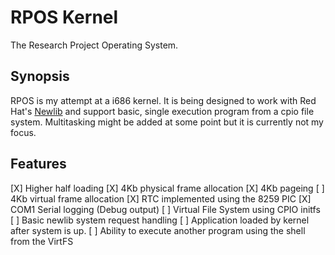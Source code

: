 # RPOS Kernel

The Research Project Operating System.

## Synopsis

RPOS is my attempt at a i686 kernel. It is being designed to work with Red
Hat's [Newlib]() and support basic, single execution program from a cpio file
system.  Multitasking might be added at some point but it is currently not my
focus.

## Features

[X] Higher half loading
[X] 4Kb physical frame allocation
[X] 4Kb pageing
[ ] 4Kb virtual frame allocation
[X] RTC implemented using the 8259 PIC
[X] COM1 Serial logging (Debug output)
[ ] Virtual File System using CPIO initfs
[ ] Basic newlib system request handling
[ ] Application loaded by kernel after system is up.
[ ] Ability to execute another program using the shell from the VirtFS

